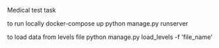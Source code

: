 Medical test task

to run locally
docker-compose up
python manage.py runserver

to load data from levels file
python manage.py load_levels -f 'file_name'
